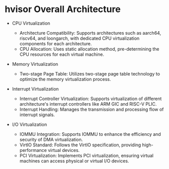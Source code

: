 # hvisor Overall Architecture

- CPU Virtualization
    - Architecture Compatibility: Supports architectures such as aarch64, riscv64, and loongarch, with dedicated CPU virtualization components for each architecture.
    - CPU Allocation: Uses static allocation method, pre-determining the CPU resources for each virtual machine.

- Memory Virtualization
    - Two-stage Page Table: Utilizes two-stage page table technology to optimize the memory virtualization process.

- Interrupt Virtualization
    - Interrupt Controller Virtualization: Supports virtualization of different architecture's interrupt controllers like ARM GIC and RISC-V PLIC.
    - Interrupt Handling: Manages the transmission and processing flow of interrupt signals.

- I/O Virtualization
    - IOMMU Integration: Supports IOMMU to enhance the efficiency and security of DMA virtualization.
    - VirtIO Standard: Follows the VirtIO specification, providing high-performance virtual devices.
    - PCI Virtualization: Implements PCI virtualization, ensuring virtual machines can access physical or virtual I/O devices.